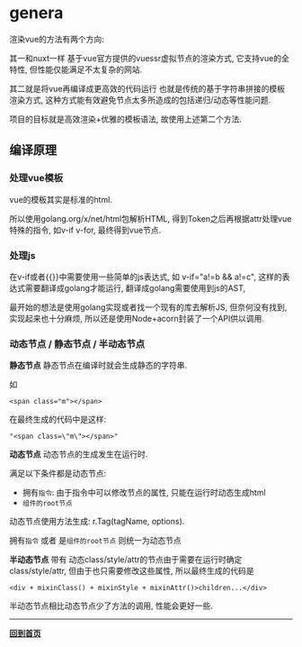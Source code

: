# genera

渲染vue的方法有两个方向:

其一和nuxt一样 基于vue官方提供的vuessr虚拟节点的渲染方式, 它支持vue的全特性, 但性能仅能满足不太复杂的网站.

其二就是将vue再编译成更高效的代码运行 也就是传统的基于字符串拼接的模板渲染方式, 这种方式能有效避免节点太多所造成的包括递归/动态等性能问题.

项目的目标就是高效渲染+优雅的模板语法, 故使用上述第二个方法.

## 编译原理

### 处理vue模板
vue的模板其实是标准的html.

所以使用golang.org/x/net/html包解析HTML, 得到Token之后再根据attr处理vue特殊的指令, 如v-if v-for, 最终得到vue节点.

### 处理js
在v-if或者\{\{}}中需要使用一些简单的js表达式, 如 v-if="a!=b && a!=c", 这样的表达式需要翻译成golang才能运行, 翻译成golang需要使用到js的AST,

最开始的想法是使用golang实现或者找一个现有的库去解析JS, 但奈何没有找到, 实现起来也十分麻烦, 所以还是使用Node+acorn封装了一个API供以调用.

### 动态节点 / 静态节点 / 半动态节点
**静态节点**
静态节点在编译时就会生成静态的字符串.

如
```
<span class="m"></span>
```
在最终生成的代码中是这样:
```
"<span class=\"m\"></span>"
```

**动态节点**
动态节点的生成发生在运行时.

满足以下条件都是动态节点:
- 拥有`指令`: 由于指令中可以修改节点的属性, 只能在运行时动态生成html
- `组件的root节点`

动态节点使用方法生成: r.Tag(tagName, options).

拥有`指令` 或者 是`组件的root节点` 则统一为动态节点

**半动态节点**
带有 动态class/style/attr的节点由于需要在运行时确定class/style/attr, 但由于也只需要修改这些属性, 所以最终生成的代码是
```
<div + mixinClass() + mixinStyle + mixinAttr()>children...</div>
```

半动态节点相比动态节点少了方法的调用, 性能会更好一些.

------

**[回到首页](.)**